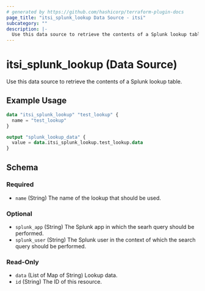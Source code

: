 ```yaml
---
# generated by https://github.com/hashicorp/terraform-plugin-docs
page_title: "itsi_splunk_lookup Data Source - itsi"
subcategory: ""
description: |-
  Use this data source to retrieve the contents of a Splunk lookup table.
---
```


# itsi_splunk_lookup (Data Source)

Use this data source to retrieve the contents of a Splunk lookup table.

## Example Usage

```terraform
data "itsi_splunk_lookup" "test_lookup" {
  name = "test_lookup"
}

output "splunk_lookup_data" {
  value = data.itsi_splunk_lookup.test_lookup.data
}
```

<!-- schema generated by tfplugindocs -->
## Schema

### Required

- `name` (String) The name of the lookup that should be used.

### Optional

- `splunk_app` (String) The Splunk app in which the searh query should be performed.
- `splunk_user` (String) The Splunk user in the context of which the search query should be performed.

### Read-Only

- `data` (List of Map of String) Lookup data.
- `id` (String) The ID of this resource.


